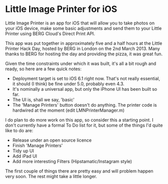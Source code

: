 # Little Image Printer for iOS

Little Image Printer is an app for iOS that will allow you to take photos on your iOS device, make some basic adjustments and send them to your Little Printer using BERG Cloud's Direct Print API.

This app was put together in approximately five and a half hours at the Little Printer Hack Day, hosted by BERG in London on the 2nd March 2013. Many thanks to BERG for hosting the day and providing the pizza, it was great fun. 

Given the time constraints under which it was built, it's all a bit rough and ready, so here are a few quick notes:

- Deployment target is set to iOS 6.1 right now. That's not really essential, it should (I think) be fine under 5.0, probably even 4.3.
- It's nominally a universal app, but only the iPhone UI has been built so far.
- The UI is, shall we say, 'basic'
- The 'Manage Printers' button doesn't do anything. The printer code is hardwired at the moment (edit LMNPrinterManager.m)

I do plan to do more work on this app, so consider this a starting point. I don't currently have a formal To Do list for it, but some of the things I'd quite like to do are:

- Release under an open source licence
- Finish 'Manage Printers'
- Tidy up UI
- Add iPad UI
- Add more interesting Filters (Hipstamatic/Instagram style)

The first couple of things there are pretty easy and will problem happen very soon. The rest might take a little longer. 
